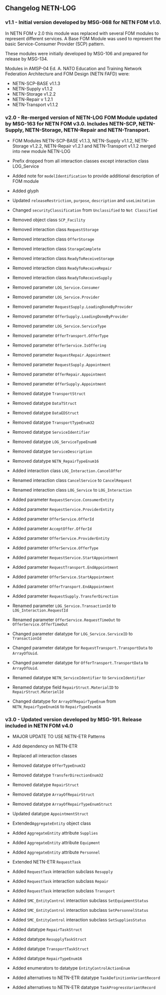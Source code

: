 ## Changelog NETN-LOG

### v1.1 - Initial version developed by MSG-068 for NETN FOM v1.0. 

In NETN FOM v 2.0 this module was replaced with several FOM modules to represent different services. A Base FOM Module was used to represent the basic Service-Consumer Provider (SCP) pattern. 
 
These modules were initially developed by MSG-106 and prepared for release by MSG-134. 
 
Modules in AMSP-04 Ed. A. NATO Education and Training Network Federation Architecture and FOM Design (NETN FAFD) were: 
* NETN-SCP-BASE v1.1.3 
* NETN-Supply v1.1.2 
* NETN-Storage v1.2.2 
* NETN-Repair v 1.2.1 
* NETN-Transport v1.1.2


### v2.0 - Re-merged version of NETN-LOG FOM Module updated by MSG-163 for NETN FOM v3.0. Includes NETN-SCP, NETN-Supply, NETN-Storage, NETN-Repair and NETN-Transport.

* FOM Modules NETN-SCP-BASE v1.1.3, NETN-Supply v1.1.2, NETN-Storage v1.2.2, NETN-Repair v1.2.1 and NETN-Transport v1.1.2 merged into new module NETN-LOG 
* Prefix dropped from all interaction classes except interaction class LOG_Service 
* Added note for `modelIdentification` to provide additional description of FOM module 
* Added glyph 
* Updated `releaseRestriction`, `purpose`, `description` and `useLimitation` 
* Changed `securityClassification` from `Unclassified` to `Not Classified` 
 
* Removed object class `SCP_Facility` 
* Removed interaction class `RequestStorage` 
* Removed interaction class `OfferStorage` 
* Removed interaction class `StorageComplete` 
* Removed interaction class `ReadyToReceiveStorage` 
* Removed interaction class `ReadyToReceiveRepair` 
* Removed interaction class `ReadyToReceiveSupply` 
 
* Removed parameter `LOG_Service.Consumer` 
* Removed parameter `LOG_Service.Provider` 
* Removed parameter `RequestSupply.LoadingDoneByProvider` 
* Removed parameter `OfferSupply.LoadingDoneByProvider` 
* Removed parameter `LOG_Service.ServiceType` 
* Removed parameter `OfferTransport.OfferType` 
* Removed parameter `OfferService.IsOffering` 
* Removed parameter `RequestRepair.Appointment` 
* Removed parameter `RequestSupply.Appointment` 
* Removed parameter `OfferRepair.Appointment` 
* Removed parameter `OfferSupply.Appointment` 
 
* Removed datatype `TransportStruct` 
* Removed datatype `DataTStruct` 
* Removed datatype `DataEDStruct` 
* Removed datatype `TransportTypeEnum32` 
* Removed datatype `ServiceIdentifier` 
* Removed datatype `LOG_ServiceTypeEnum8` 
* Removed datatype `ServiceDescription` 
* Removed datatype `NETN_RepairTypeEnum16` 
 
* Added interaction class `LOG_Interaction.CancelOffer` 
* Renamed interaction class `CancelService` to `CancelRequest` 
* Renamed interaction class `LOG_Service` to `LOG_Interaction` 
 
* Added parameter `RequestService.ConsumerEntity` 
* Added parameter `RequestService.ProviderEntity` 
* Added parameter `OfferService.OfferId` 
* Added parameter `AcceptOffer.OfferId` 
* Added parameter `OfferService.ProviderEntity` 
* Added parameter `OfferService.OfferType` 
* Added parameter `RequestService.StartAppointment` 
* Added parameter `RequestTransport.EndAppointment` 
* Added parameter `OfferService.StartAppointment` 
* Added parameter `OfferTransport.EndAppointment` 
* Added parameter `RequestSupply.TransferDirection` 
 
* Renamed parameter `LOG_Service.TransactionId` to `LOG_Interaction.RequestId` 
* Renamed parameter `OfferService.RequestTimeOut` to `OfferService.OfferTimeOut` 
* Changed parameter datatype for `LOG_Service.ServiceID` to `TransactionId` 
* Changed parameter datatype for `RequestTransport.TransportData` to `ArrayOfUuid`. 
* Changed parameter datatype for `OfferTransport.TransportData` to `ArrayOfUuid`. 
 
* Renamed datatype `NETN_ServiceIdentifier` to `ServiceIdentifier` 
* Renamed datatype field `RepairStruct.MaterialID` to `RepairStruct.MaterielId` 
* Changed datatype for `ArrayOfRepairTypeEnum` from `NETN_RepairTypeEnum16` to `RepairTypeEnum16`


### v3.0 - Updated version developed by MSG-191. Release included in NETN FOM v4.0

* MAJOR UPDATE TO USE NETN-ETR Patterns 
* Add dependency on NETN-ETR 
* Replaced all interaction classes 
* Removed datatype `OfferTypeEnum32` 
* Removed datatype `TransferDirectionEnum32` 
* Removed datatype `RepairStruct` 
* Removed datatype `ArrayOfRepairStruct` 
* Removed datatype `ArrayOfRepairTypeEnumStruct` 
 
* Updated datatype `AppointmentStruct` 
 
* Extended`AggregateEntity` object class 
* Added `AggregateEntity` attribute `Supplies` 
* Added `AggregateEntity` attribute `Equipment` 
* Added `AggregateEntity` attribute `Personnel` 
 
* Extended NETN-ETR `RequestTask` 
* Added `RequestTask` interaction subclass `Resupply` 
* Added `RequestTask` interaction subclass `Repair` 
* Added `RequestTask` interaction subclass `Transport` 
 
* Added `SMC_EntityControl` interaction subclass `SetEquipmentStatus` 
* Added `SMC_EntityControl` interaction subclass `SetPersonnelStatus` 
* Added `SMC_EntityControl` interaction subclass `SetSuppliesStatus` 
 
* Added datatype `RepairTaskStruct` 
* Added datatype `ResupplyTaskStruct` 
* Added datatype `TransportTaskStruct` 
* Added datatype `RepairTypeEnum16` 
* Added enumerators to datatype `EntityControlActionEnum` 
* Added alternatives to NETN-ETR datatype `TaskDefinitionVariantRecord` 
* Added alternatives to NETN-ETR datatype `TaskProgressVariantRecord`

